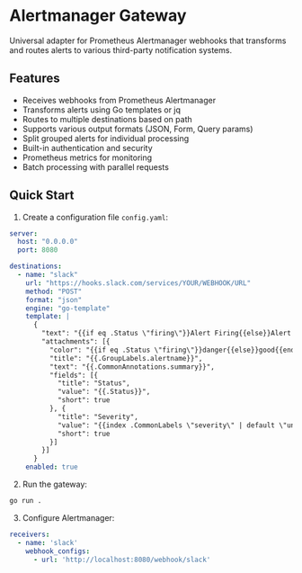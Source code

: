 # Alertmanager Gateway

Universal adapter for Prometheus Alertmanager webhooks that transforms and routes alerts to various third-party notification systems.

## Features

- Receives webhooks from Prometheus Alertmanager
- Transforms alerts using Go templates or jq
- Routes to multiple destinations based on path
- Supports various output formats (JSON, Form, Query params)
- Split grouped alerts for individual processing
- Built-in authentication and security
- Prometheus metrics for monitoring
- Batch processing with parallel requests

## Quick Start

1. Create a configuration file `config.yaml`:

```yaml
server:
  host: "0.0.0.0"
  port: 8080

destinations:
  - name: "slack"
    url: "https://hooks.slack.com/services/YOUR/WEBHOOK/URL"
    method: "POST"
    format: "json"
    engine: "go-template"
    template: |
      {
        "text": "{{if eq .Status \"firing\"}}Alert Firing{{else}}Alert Resolved{{end}}: {{.GroupLabels.alertname}}",
        "attachments": [{
          "color": "{{if eq .Status \"firing\"}}danger{{else}}good{{end}}",
          "title": "{{.GroupLabels.alertname}}",
          "text": "{{.CommonAnnotations.summary}}",
          "fields": [{
            "title": "Status",
            "value": "{{.Status}}",
            "short": true
          }, {
            "title": "Severity",
            "value": "{{index .CommonLabels \"severity\" | default \"unknown\"}}",
            "short": true
          }]
        }]
      }
    enabled: true
```

2. Run the gateway:

```bash
go run .
```

3. Configure Alertmanager:

```yaml
receivers:
  - name: 'slack'
    webhook_configs:
      - url: 'http://localhost:8080/webhook/slack'
```
